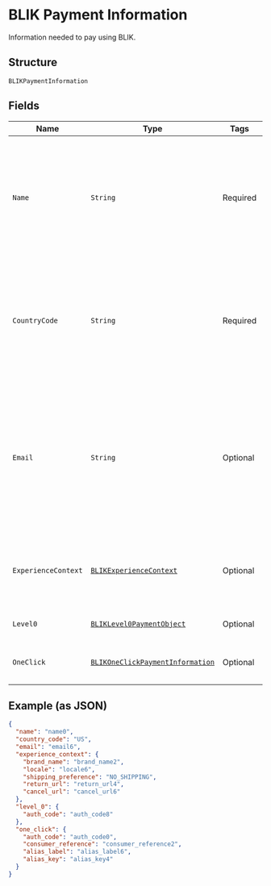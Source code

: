 
# BLIK Payment Information

Information needed to pay using BLIK.

## Structure

`BLIKPaymentInformation`

## Fields

| Name | Type | Tags | Description | Getter | Setter |
|  --- | --- | --- | --- | --- | --- |
| `Name` | `String` | Required | The name of the account holder associated with this payment method.<br>**Constraints**: *Minimum Length*: `3`, *Maximum Length*: `300` | String getName() | setName(String name) |
| `CountryCode` | `String` | Required | The [two-character ISO-3166-1 country code](/docs/integration/direct/rest/country-codes/) of the bank.<br>**Constraints**: *Minimum Length*: `2`, *Maximum Length*: `2`, *Pattern*: `^([A-Z]{2}\|C2)$` | String getCountryCode() | setCountryCode(String countryCode) |
| `Email` | `String` | Optional | The email address of the account holder associated with this payment method.<br>**Constraints**: *Minimum Length*: `3`, *Maximum Length*: `254`, *Pattern*: `^.+@[^"\-].+$` | String getEmail() | setEmail(String email) |
| `ExperienceContext` | [`BLIKExperienceContext`](../../doc/models/blik-experience-context.md) | Optional | Customizes the payer experience during the approval process for the payment. | BLIKExperienceContext getExperienceContext() | setExperienceContext(BLIKExperienceContext experienceContext) |
| `Level0` | [`BLIKLevel0PaymentObject`](../../doc/models/blik-level-0-payment-object.md) | Optional | The level_0 integration flow object. | BLIKLevel0PaymentObject getLevel0() | setLevel0(BLIKLevel0PaymentObject level0) |
| `OneClick` | [`BLIKOneClickPaymentInformation`](../../doc/models/blik-one-click-payment-information.md) | Optional | The one-click integration flow object. | BLIKOneClickPaymentInformation getOneClick() | setOneClick(BLIKOneClickPaymentInformation oneClick) |

## Example (as JSON)

```json
{
  "name": "name0",
  "country_code": "US",
  "email": "email6",
  "experience_context": {
    "brand_name": "brand_name2",
    "locale": "locale6",
    "shipping_preference": "NO_SHIPPING",
    "return_url": "return_url4",
    "cancel_url": "cancel_url6"
  },
  "level_0": {
    "auth_code": "auth_code8"
  },
  "one_click": {
    "auth_code": "auth_code0",
    "consumer_reference": "consumer_reference2",
    "alias_label": "alias_label6",
    "alias_key": "alias_key4"
  }
}
```

